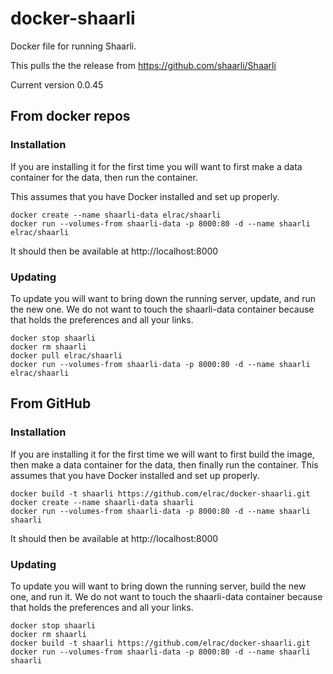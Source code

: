 # docker-shaarli
Docker file for running Shaarli. 

This pulls the the release from https://github.com/shaarli/Shaarli

Current version 0.0.45

## From docker repos

### Installation
If you are installing it for the first time you will want to first make a data container for the data, then run the container. 

This assumes that you have Docker installed and set up properly.

```
docker create --name shaarli-data elrac/shaarli
docker run --volumes-from shaarli-data -p 8000:80 -d --name shaarli elrac/shaarli
```

It should then be available at http://localhost:8000

### Updating
To update you will want to bring down the running server, update, and run the new one. We do not want to touch the shaarli-data container because that holds the preferences and all your links.

```
docker stop shaarli
docker rm shaarli
docker pull elrac/shaarli
docker run --volumes-from shaarli-data -p 8000:80 -d --name shaarli elrac/shaarli
```


## From GitHub

### Installation
If you are installing it for the first time we will want to first build the image, then make a data container for the data, then finally run the container. This assumes that you have Docker installed and set up properly.

```
docker build -t shaarli https://github.com/elrac/docker-shaarli.git
docker create --name shaarli-data shaarli
docker run --volumes-from shaarli-data -p 8000:80 -d --name shaarli shaarli
```

It should then be available at http://localhost:8000

### Updating
To update you will want to bring down the running server, build the new one, and run it. We do not want to touch the shaarli-data container because that holds the preferences and all your links.

```
docker stop shaarli
docker rm shaarli
docker build -t shaarli https://github.com/elrac/docker-shaarli.git
docker run --volumes-from shaarli-data -p 8000:80 -d --name shaarli shaarli
```
